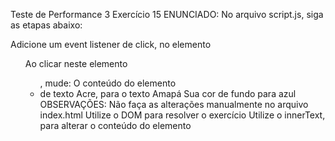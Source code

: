 Teste de Performance 3
Exercício 15
ENUNCIADO:
No arquivo script.js, siga as etapas abaixo:

Adicione um event listener de click, no elemento <ul id = “lista”>
Ao clicar neste elemento <ul>, mude:
O conteúdo do elemento <li> de texto Acre, para o texto Amapá
Sua cor de fundo para azul
OBSERVAÇÕES:
Não faça as alterações manualmente no arquivo index.html
Utilize o DOM para resolver o exercício
Utilize o innerText, para alterar o conteúdo do elemento